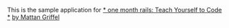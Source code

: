 This is the sample application for 
[* one month rails: Teach Yourself to Code *](http://onemonthrails.com)
[by Mattan Griffel](http://mattangriffel.com)